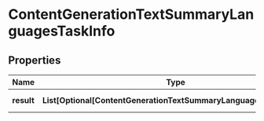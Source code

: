 # ContentGenerationTextSummaryLanguagesTaskInfo


## Properties

| Name | Type | Description | Notes |
|------------ | ------------- | ------------- | -------------|
**result** | **List[Optional[ContentGenerationTextSummaryLanguagesResultInfo]]** | array of results |[optional]|